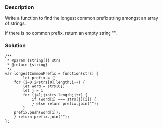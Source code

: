 ### Description

Write a function to find the longest common prefix string amongst an array of strings.

If there is no common prefix, return an empty string "".

### Solution
```
/**
 * @param {string[]} strs
 * @return {string}
 */
var longestCommonPrefix = function(strs) {
        let prefix = []
    for (i=0;i<strs[0].length;i++) {
        let word = strs[0];
        let j = 1
        for (j=1;j<strs.length;j++) {
            if (word[i] === strs[j][i]) {
            } else return prefix.join("");
        }
    prefix.push(word[i]);
    } return prefix.join("");
};
```